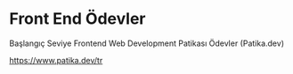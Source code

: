 # Front End Ödevler 
Başlangıç Seviye Frontend Web Development Patikası Ödevler (Patika.dev)

https://www.patika.dev/tr
